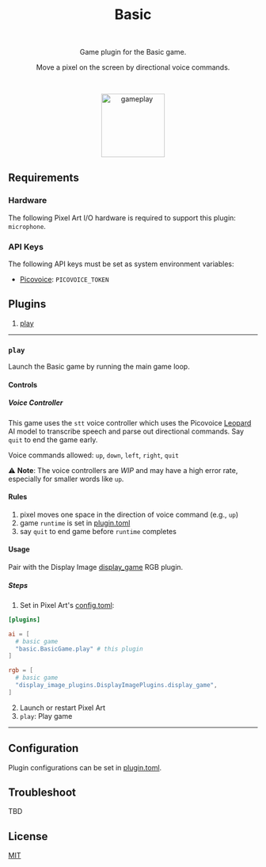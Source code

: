 <h1 align="center">Basic</h1>
<br>

<p align="center">
  Game plugin for the Basic game.
</p>
<p align="center">
  Move a pixel on the screen by directional voice commands.
</p>

<br>
<p align="center">
  <img src="https://github.com/user-attachments/assets/560a5424-80d7-421b-b8e7-a849cf8c079f" alt="gameplay" title="gameplay" width="128" height="128"/>
</p>

## Requirements

### Hardware

The following Pixel Art I/O hardware is required to support this plugin: `microphone`.

### API Keys

The following API keys must be set as system environment variables:

- [Picovoice](https://console.picovoice.ai/signup#free): `PICOVOICE_TOKEN`

## Plugins

1. [play](#play)

---

### `play`

Launch the Basic game by running the main game loop. 

#### Controls

##### Voice Controller

This game uses the `stt` voice controller which uses the Picovoice [Leopard](https://picovoice.ai/docs/leopard/) AI model to transcribe speech and parse out directional commands.
Say `quit` to end the game early.

Voice commands allowed: `up`, `down`, `left`, `right`, `quit`

⚠️ **Note**: The voice controllers are *WIP* and may have a high error rate, especially for smaller words like `up`. 

#### Rules

1. pixel moves one space in the direction of voice command (e.g., `up`)
1. game `runtime` is set in [plugin.toml](plugin.toml)
1. say `quit` to end game before `runtime` completes

#### Usage

Pair with the Display Image [display_game](../../rgb/display_image/README.md#display_game) RGB plugin.

##### Steps

1. Set in Pixel Art's [config.toml](../../../config.toml):
```toml
[plugins]

ai = [
  # basic game
  "basic.BasicGame.play" # this plugin
]

rgb = [
  # basic game
  "display_image_plugins.DisplayImagePlugins.display_game",
]
```
2. Launch or restart Pixel Art
3. `play`: Play game

---

## Configuration

Plugin configurations can be set in [plugin.toml](plugin.toml).

## Troubleshoot

TBD

## License

[MIT](LICENSE)
